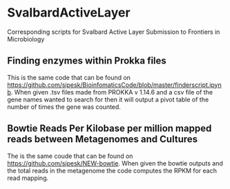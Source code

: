 # SvalbardActiveLayer
Corresponding scripts for Svalbard Active Layer Submission to Frontiers in Microbiology

## Finding enzymes within Prokka files
This is the same code that can be found on https://github.com/sipesk/BioinfomaticsCode/blob/master/finderscript.ipynb. When given .tsv files made from PROKKA v 1.14.6 and a csv file of the gene names wanted to search for then it will output a pivot table of the number of times the gene was counted.

## Bowtie Reads Per Kilobase per million mapped reads between Metagenomes and Cultures
The is the same coude that can be found on https://github.com/sipesk/NEW-bowtie. When given the bowtie outputs and the total reads in the metagenome the code computes the RPKM for each read mapping. 
